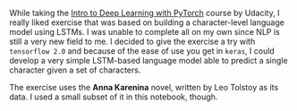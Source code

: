 While taking the [Intro to Deep Learning with PyTorch](https://classroom.udacity.com/courses/ud188) course by Udacity, I really liked exercise that was based on building a character-level language model using LSTMs. I was unable to complete all on my own since NLP is still a very new field to me. I decided to give the exercise  a try with `tensorflow 2.0` and because of the ease of use you get in `keras`, I could develop a very simple LSTM-based language model able to predict a single character given a set of characters. 

The exercise uses the **Anna Karenina** novel, written by Leo Tolstoy as its data. I used a small subset of it in this notebook, though. 
